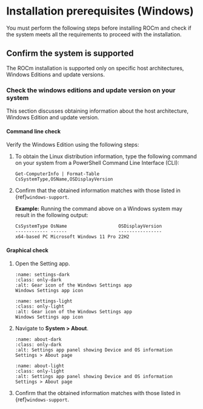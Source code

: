 # Installation prerequisites (Windows)

You must perform the following steps before installing ROCm and check if the
system meets all the requirements to proceed with the installation.

## Confirm the system is supported

The ROCm installation is supported only on specific host architectures, Windows
Editions and update versions.

### Check the windows editions and update version on your system

This section discusses obtaining information about the host architecture,
Windows Edition and update version.

#### Command line check

Verify the Windows Edition using the following steps:

1. To obtain the Linux distribution information, type the following command on
   your system from a PowerShell Command Line Interface (CLI):

   ```pwsh
   Get-ComputerInfo | Format-Table CsSystemType,OSName,OSDisplayVersion
   ```

2. Confirm that the obtained information matches with those listed in
   {ref}`windows-support`.

   **Example:** Running the command above on a Windows system may result in the
   following output:

   ```output
   CsSystemType OsName                   OSDisplayVersion
   ------------ ------                   ----------------
   x64-based PC Microsoft Windows 11 Pro 22H2
   ```

#### Graphical check

1. Open the Setting app.

   ```{figure} ../../../data/tutorials/install/windows/000-settings-dark.png
   :name: settings-dark
   :class: only-dark
   :alt: Gear icon of the Windows Settings app
   Windows Settings app icon
   ```

   ```{figure} ../../../data/tutorials/install/windows/000-settings-light.png
   :name: settings-light
   :class: only-light
   :alt: Gear icon of the Windows Settings app
   Windows Settings app icon
   ```

2. Navigate to **System > About**.

   ```{figure} ../../../data/tutorials/install/windows/001-about-dark.png
   :name: about-dark
   :class: only-dark
   :alt: Settings app panel showing Device and OS information
   Settings > About page
   ```

   ```{figure} ../../../data/tutorials/install/windows/001-about-light.png
   :name: about-light
   :class: only-light
   :alt: Settings app panel showing Device and OS information
   Settings > About page
   ```

3. Confirm that the obtained information matches with those listed in
   {ref}`windows-support`.
